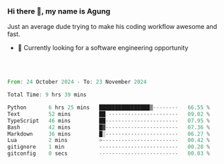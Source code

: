 ### Hi there 👋, my name is Agung
Just an average dude trying to make his coding workflow awesome and fast.

<!--
**agungfir98/agungfir98** is a ✨ _special_ ✨ repository because its `README.md` (this file) appears on your GitHub profile.
-->

- 🔭 Currently looking for a software engineering opportunity
<br/>
<br/>
<!--START_SECTION:waka-->

```rust
From: 24 October 2024 - To: 23 November 2024

Total Time: 9 hrs 39 mins

Python       6 hrs 25 mins   ████████████████▒--------   66.55 %
Text         52 mins         ██ ----------------------   09.02 %
TypeScript   46 mins         ██-----------------------   07.95 %
Bash         42 mins         █▓-----------------------   07.36 %
Markdown     36 mins         █░-----------------------   06.27 %
Lua          2 mins          >------------------------   00.42 %
gitignore    1 min           -------------------------   00.28 %
gitconfig    0 secs          -------------------------   00.03 %
```

<!--END_SECTION:waka-->
